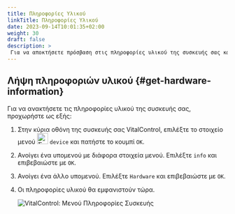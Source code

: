 ```yaml
---
title: Πληροφορίες Υλικού
linkTitle: Πληροφορίες Υλικού
date: 2023-09-14T10:01:35+02:00
weight: 30
draft: false
description: >
 Για να αποκτήσετε πρόσβαση στις πληροφορίες υλικού της συσκευής σας κάντε κλικ εδώ
---
```

## Λήψη πληροφοριών υλικού {#get-hardware-information}

Για να ανακτήσετε τις πληροφορίες υλικού της συσκευής σας, προχωρήστε ως εξής:

1. Στην κύρια οθόνη της συσκευής σας VitalControl, επιλέξτε το στοιχείο μενού <img src="/icons/device.svg" width="25" align="bottom" alt="Συσκευή" />  `device` και πατήστε το κουμπί `OK`.

2. Ανοίγει ένα υπομενού με διάφορα στοιχεία μενού. Επιλέξτε `info` και επιβεβαιώστε με `OK`.

3. Ανοίγει ένα άλλο υπομενού. Επιλέξτε `Hardware` και επιβεβαιώστε με `OK`.

4. Οι πληροφορίες υλικού θα εμφανιστούν τώρα.

   ![VitalControl: Μενού Πληροφορίες Συσκευής](../images/hardware.png "Λήψη πληροφοριών υλικού")
